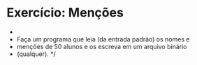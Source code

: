 Exercício: Menções
==================

 *
 * Faça um programa que leia (da entrada padrão) os nomes e
 * menções de 50 alunos e os escreva em um arquivo binário
 * (qualquer). */
